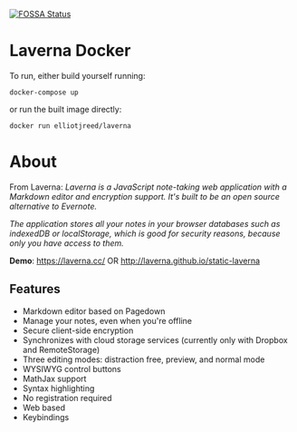 [![FOSSA Status](https://app.fossa.io/api/projects/git%2Bgithub.com%2Felliotjreed%2Flaverna-docker.svg?type=shield)](https://app.fossa.io/projects/git%2Bgithub.com%2Felliotjreed%2Flaverna-docker?ref=badge_shield)

# Laverna Docker

To run, either build yourself running:
```
docker-compose up
```

or run the built image directly:

```
docker run elliotjreed/laverna
```

# About 

From Laverna:
_Laverna is a JavaScript note-taking web application with a Markdown editor and encryption support.  It's built to be an open source alternative to Evernote._

_The application stores all your notes in your browser databases such as indexedDB or localStorage, which is good for security reasons, because only you have access to them._

**Demo**: https://laverna.cc/ OR http://laverna.github.io/static-laverna

## Features

* Markdown editor based on Pagedown
* Manage your notes, even when you're offline
* Secure client-side encryption
* Synchronizes with cloud storage services (currently only with Dropbox and RemoteStorage)
* Three editing modes: distraction free, preview, and normal mode
* WYSIWYG control buttons
* MathJax support
* Syntax highlighting
* No registration required
* Web based
* Keybindings

